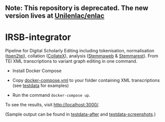Note: This repository is deprecated. The new version lives at [Unilenlac/enlac](https://github.com/unilenlac/enlac)
---
# IRSB-integrator
Pipeline for Digital Scholarly Editing including tokenisation, normalisation ([tpen2tei](https://github.com/seretan/tpen2tei/tree/xmlrich_tokenization)), collation ([CollateX](https://github.com/interedition/collatex)), analysis ([Stemmaweb](https://github.com/seretan/stemmaweb/tree/IRSB) &amp; [Stemmarest](https://github.com/seretan/tradition_repo/tree/IRSB)). From TEI XML transcriptions to variant graph editing in one command.

* Install Docker Compose

* Copy [docker-compose.yml](https://github.com/seretan/IRSB-integrator/blob/master/docker-compose.yml) to your folder containing XML transcriptions (see [testdata](https://github.com/seretan/IRSB-integrator/tree/master/testdata) for examples)

* Run the command `docker-compose up`.

To see the results, visit [http://localhost:3000/](http://localhost:3000/).

(Sample output can be found in [testdata-after](https://github.com/seretan/IRSB-integrator/tree/master/testdata-after) and [testdata-screenshots](https://github.com/seretan/IRSB-integrator/tree/master/testdata-screenshots).)
